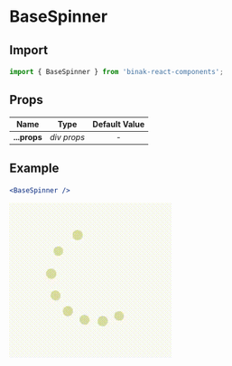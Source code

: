 # BaseSpinner

## Import

```jsx
import { BaseSpinner } from 'binak-react-components';
```

## Props

|     Name     |    Type     | Default Value |
| :----------: | :---------: | :-----------: |
| **...props** | _div props_ |      _-_      |

## Example

```jsx
<BaseSpinner />
```

![BaseSpinner](./img/baseSpinner.gif)
